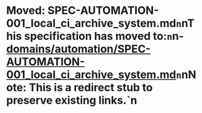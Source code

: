 ﻿# Moved: SPEC-AUTOMATION-001_local_ci_archive_system.md`n`nThis specification has moved to:`n`n- [domains/automation/SPEC-AUTOMATION-001_local_ci_archive_system.md](./domains/automation/SPEC-AUTOMATION-001_local_ci_archive_system.md)`n`nNote: This is a redirect stub to preserve existing links.`n
